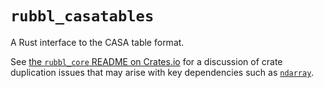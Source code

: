 # `rubbl_casatables`

A Rust interface to the CASA table format.

See [the `rubbl_core` README on Crates.io][1] for a discussion of crate
duplication issues that may arise with key dependencies such as [`ndarray`][2].

[1]: https://crates.io/crates/rubbl_core/
[2]: https://crates.io/crates/ndarray/
